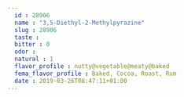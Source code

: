 ```yaml
---
  id : 28906
  name : "3,5-Diethyl-2-Methylpyrazine"
  slug : 28906
  taste : 
  bitter : 0
  odor : 
  natural : 1
  flavor_profile : nutty@vegetable@meaty@baked
  fema_flavor_profile : Baked, Cocoa, Roast, Rum
  date : 2019-03-26T08:47:11+01:00
---
```



